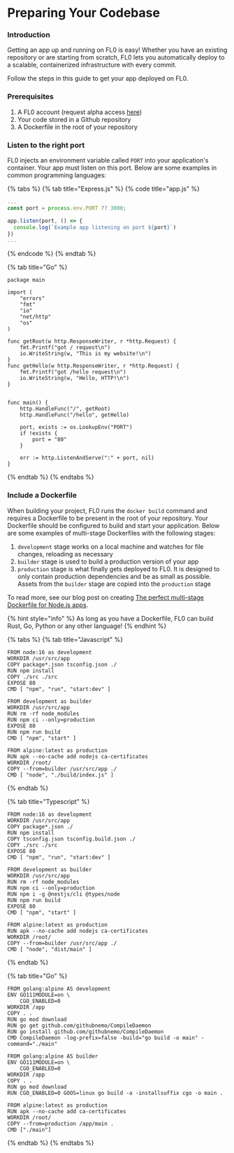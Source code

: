 # Preparing Your Codebase

### Introduction

Getting an app up and running on FL0 is easy! Whether you have an existing repository or are starting from scratch, FL0 lets you automatically deploy to a scalable, containerized infrastructure with every commit.

Follow the steps in this guide to get your app deployed on FL0.

### Prerequisites

1. A FL0 account (request alpha access [here](https://fl0.com))
2. Your code stored in a Github repository
3. A Dockerfile in the root of your repository

### Listen to the right port

FL0 injects an environment variable called `PORT` into your application's container. Your  app must listen on this port. Below are some examples in common programming languages:

{% tabs %}
{% tab title="Express.js" %}
{% code title="app.js" %}
```javascript
...
const port = process.env.PORT ?? 3000;

app.listen(port, () => {
  console.log(`Example app listening on port ${port}`)
})
...
```
{% endcode %}
{% endtab %}

{% tab title="Go" %}
```
package main

import (
	"errors"
	"fmt"
	"io"
	"net/http"
	"os"
)

func getRoot(w http.ResponseWriter, r *http.Request) {
	fmt.Printf("got / request\n")
	io.WriteString(w, "This is my website!\n")
}
func getHello(w http.ResponseWriter, r *http.Request) {
	fmt.Printf("got /hello request\n")
	io.WriteString(w, "Hello, HTTP!\n")
}


func main() {
	http.HandleFunc("/", getRoot)
	http.HandleFunc("/hello", getHello)
	
	port, exists := os.LookupEnv("PORT")
	if !exists {
		port = "80"
	}

	err := http.ListenAndServe(":" + port, nil)
}
```
{% endtab %}
{% endtabs %}

### Include a Dockerfile

When building your project, FL0 runs the `docker build` command and requires a Dockerfile to be present in the root of your repository. Your Dockerfile should be configured to build and start your application. Below are some examples of multi-stage Dockerfiles with the following stages:

1. `development` stage works on a local machine and watches for file changes, reloading as necessary
2. `builder` stage is used to build a production version of your app
3. `production` stage is what finally gets deployed to FL0. It is designed to only contain production dependencies and be as small as possible. Assets from the `builder` stage are copied into the `production` stage

To read more, see our blog post on creating [The perfect multi-stage Dockerfile for Node.js apps](https://blog.fl0.com/the-perfect-multi-stage-dockerfile-for-node-js-apps-981dd61bdb34).

{% hint style="info" %}
As long as you have a Dockerfile, FL0 can build Rust, Go, Python or any other language!
{% endhint %}

{% tabs %}
{% tab title="Javascript" %}
```
FROM node:16 as development
WORKDIR /usr/src/app
COPY package*.json tsconfig.json ./
RUN npm install
COPY ./src ./src
EXPOSE 80
CMD [ "npm", "run", "start:dev" ]

FROM development as builder
WORKDIR /usr/src/app
RUN rm -rf node_modules
RUN npm ci --only=production
EXPOSE 80
RUN npm run build
CMD [ "npm", "start" ]
 
FROM alpine:latest as production
RUN apk --no-cache add nodejs ca-certificates
WORKDIR /root/
COPY --from=builder /usr/src/app ./
CMD [ "node", "./build/index.js" ]
```
{% endtab %}

{% tab title="Typescript" %}
```
FROM node:16 as development
WORKDIR /usr/src/app
COPY package*.json ./
RUN npm install
COPY tsconfig.json tsconfig.build.json ./
COPY ./src ./src
EXPOSE 80
CMD [ "npm", "run", "start:dev" ]

FROM development as builder
WORKDIR /usr/src/app
RUN rm -rf node_modules
RUN npm ci --only=production
RUN npm i -g @nestjs/cli @types/node
RUN npm run build
EXPOSE 80
CMD [ "npm", "start" ]

FROM alpine:latest as production
RUN apk --no-cache add nodejs ca-certificates
WORKDIR /root/
COPY --from=builder /usr/src/app ./
CMD [ "node", "dist/main" ]
```
{% endtab %}

{% tab title="Go" %}
```
FROM golang:alpine AS development
ENV GO111MODULE=on \
    CGO_ENABLED=0
WORKDIR /app
COPY . .
RUN go mod download
RUN go get github.com/githubnemo/CompileDaemon
RUN go install github.com/githubnemo/CompileDaemon
CMD CompileDaemon -log-prefix=false -build="go build -o main" -command="./main"

FROM golang:alpine AS builder
ENV GO111MODULE=on \
    CGO_ENABLED=0
WORKDIR /app
COPY . .
RUN go mod download
RUN CGO_ENABLED=0 GOOS=linux go build -a -installsuffix cgo -o main .

FROM alpine:latest as production
RUN apk --no-cache add ca-certificates
WORKDIR /root/
COPY --from=production /app/main .
CMD ["./main"]
```
{% endtab %}
{% endtabs %}



###
